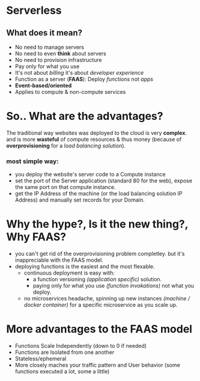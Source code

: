 # Serverless
## What does it mean?
- No need to manage servers
- No need to even **think** about servers
- No need to provision infrastructure
- Pay only for what you use
- It's not about *billing* it's about *developer experience* 
- Function as a server (**FAAS**): Deploy *functions* not *apps*
- **Event-based/oriented**
- Applies to compute & non-compute services

# So.. What are the advantages?
The traditional way websites was deployed to the cloud is very **complex**.
and is more **wasteful** of compute resources & thus money (because of **overprovisioning** for a *load balancing solution*).
### most simple way:
- you deploy the website's server code to a Compute instance 
- set the port of the Server application (standard 80 for the web), expose the same port on that compute instance.
- get the IP Address of the machine (or the load balancing solution IP Address) and manually set records for your Domain.

# Why the hype?, Is it the new thing?, Why FAAS?
- you can't get rid of the overprovisioning problem completley. but it's inappreciable with the FAAS model.
- deploying functions is the easiest and the most flexable.
    - continuous deployment is easy with:
        - a function versioning *(application specific)* solution.
        - paying only for what you use *(function invokations)* not what you deploy.
    - no microservices headache, spinning up new instances *(machine / docker container)* for a specific microservice as you scale up. 
# More advantages to the FAAS model
- Functions Scale Independently (down to 0 if needed)
- Functions are Isolated from one another
- Stateless/ephemeral
- More closely maches your traffic pattern and User behavior (some functions executed a lot, some a little)
